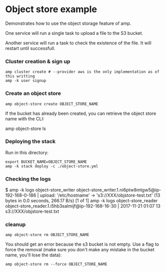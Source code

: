 Object store example
====================

Demonstrates how to use the object storage feature of amp.

One service will run a single task to upload a file to the S3 bucket.

Another service will run a task to check the existence of the file. It will restart until successfull.

### Cluster creation & sign up
    amp cluster create # --provider aws is the only implementation as of this writting
    amp -k user signup

### Create an object store

    amp object-store create OBJECT_STORE_NAME

If the bucket has already been created, you can retrieve the object store name with the CLI:

   amp object-store ls

### Deploying the stack

Run in this directory:

    export BUCKET_NAME=OBJECT_STORE_NAME
    amp -k stack deploy -c ./object-store.yml

### Checking the logs

   $ amp -k logs object-store_writer
   object-store_writer.1.ni6ptw8mtgw5@ip-192-168-0-186    | upload: '/etc/hostname' -> 's3://XXX/objstore-test.txt' (13 bytes in 0.0 seconds, 266.17 B/s) [1 of 1]
   amp -k logs object-store_reader
   object-store_reader.1.i5hb3salmijf@ip-192-168-16-30    | 2017-11-21 01:07        13   s3://XXX/objstore-test.txt

### cleanup

    amp object-store rm OBJECT_STORE_NAME

You should get an error because the s3 bucket is not empty. Use a flag to force the removal (make sure you don't make any mistake in the bucket name, you'll lose the data):

    amp object-store rm --force OBJECT_STORE_NAME

